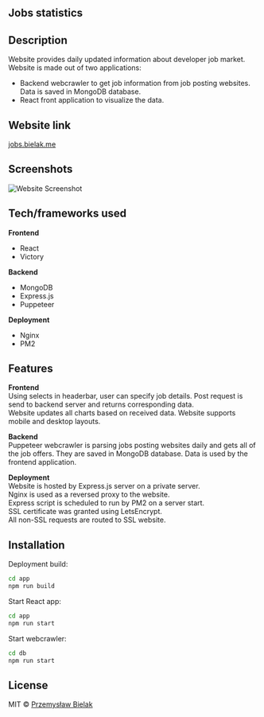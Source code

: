 ## Jobs statistics

## Description  
Website provides daily updated information about developer job market.  
Website is made out of two applications:  
- Backend webcrawler to get job information from job posting websites. Data is saved in MongoDB database. 
- React front application to visualize the data.

## Website link
[jobs.bielak.me](https://jobs.bielak.me/)  
 
## Screenshots
![Website Screenshot](https://i.imgur.com/blH4jS4.png)

## Tech/frameworks used

<b>Frontend</b>
- React
- Victory

<b>Backend</b>
- MongoDB
- Express.js
- Puppeteer

<b>Deployment</b>
- Nginx
- PM2

## Features
<b>Frontend</b>  
Using selects in headerbar, user can specify job details. Post request is send to backend server and returns corresponding data.  
Website updates all charts based on received data.
Website supports mobile and desktop layouts.  

<b>Backend</b>  
Puppeteer webcrawler is parsing jobs posting websites daily and gets all of the job offers. They are saved in MongoDB database. Data is used by the frontend application.

<b>Deployment</b>  
Website is hosted by Express.js server on a private server.  
Nginx is used as a reversed proxy to the website.  
Express script is scheduled to run by PM2 on a server start.  
SSL certificate was granted using LetsEncrypt.  
All non-SSL requests are routed to SSL website.  


## Installation
Deployment build: 
```bash
cd app
npm run build  
```

Start React app: 
```bash
cd app
npm run start
```  

Start webcrawler:  
```bash
cd db
npm run start
```


## License
MIT © [Przemysław Bielak]()